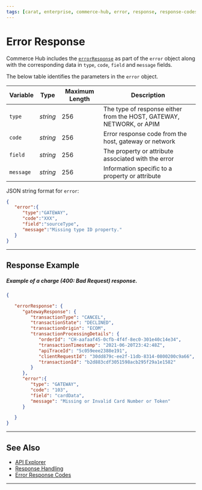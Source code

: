 ```yaml
---
tags: [carat, enterprise, commerce-hub, error, response, response-codes]
---
```


# Error Response

Commerce Hub includes the [`errorResponse`](?path=docs/Resources/Guides/Response-Codes/Error.md) as part of the `error` object along with the corresponding data in `type`, `code`, `field` and `message` fields.

<!--
type: tab
title: error
-->

The below table identifies the parameters in the `error` object.

| Variable | Type| Maximum Length | Description |
|---------|----------|----------------|---------|
| `type` | *string* | 256 | The type of response either from the HOST, GATEWAY, NETWORK, or APIM |
| `code` | *string* | 256 | Error response code from the host, gateway or network |
| `field` | *string* | 256 | The property or attribute associated with the error |
| `message` | *string* | 256 | Information specific to a property or attribute |

<!--
type: tab
title: JSON Example
-->

JSON string format for `error`:

```json
{
   "error":{
      "type":"GATEWAY",
      "code":"XXX",
      "field":"sourceType",
      "message":"Missing type ID property."
   }
}
```

<!-- type: tab-end -->

---

## Response Example

<!--
type: tab
title: Error Response
-->

##### Example of a charge (400: Bad Request) response.

```json
{

   "errorResponse": {
      "gatewayResponse": {
         "transactionType": "CANCEL",
         "transactionState": "DECLINED",
         "transactionOrigin": "ECOM",
         "transactionProcessingDetails": {
            "orderId": "CH-aafaaf45-0cfb-4f4f-8ec0-301e40c14e34",
            "transactionTimestamp": "2021-06-20T23:42:48Z",
            "apiTraceId": "5c059eee2388e191",
            "clientRequestId": "30dd879c-ee2f-11db-8314-0800200c9a66",
            "transactionId": "b2d883cdf3051598acb295f29a1e1582"
         }
      },
      "error":{
         "type": "GATEWAY",
         "code": "103",
         "field": "cardData",
         "message": "Missing or Invalid Card Number or Token"
      }

   }
}
```

<!-- type: tab-end -->

---

## See Also

- [API Explorer](../api/?type=post&path=/payments/v1/charges)
- [Response Handling](?path=docs/Resources/Guides/Response-Codes/Response-Handling.md)
- [Error Response Codes](?path=docs/Resources/Guides/Response-Codes/Error-Code.md)

---
